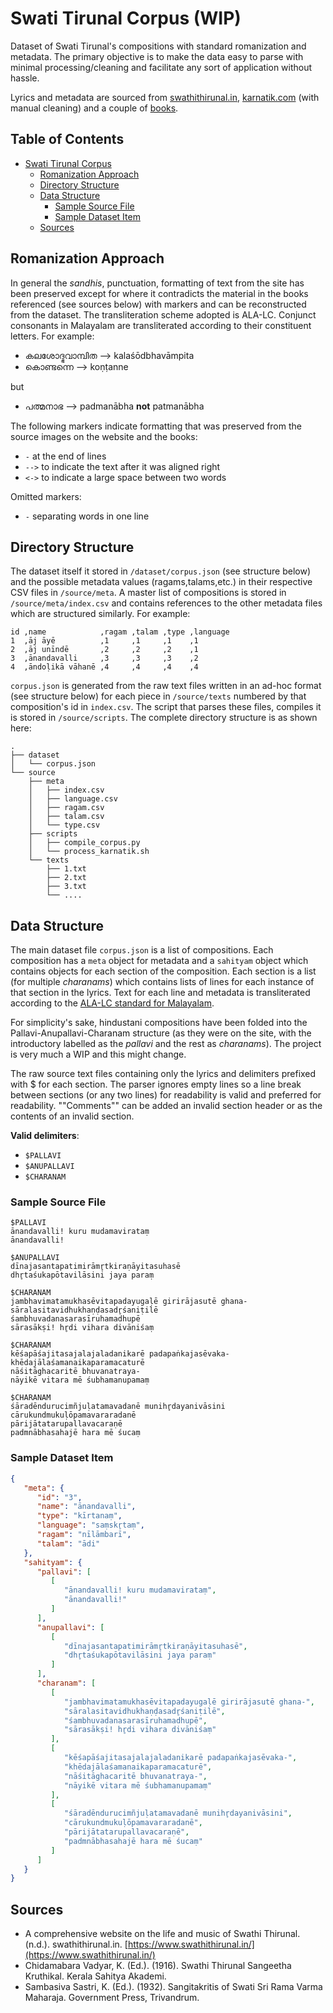 # Swati Tirunal Corpus (WIP)

Dataset of Swati Tirunal's compositions with standard romanization and metadata. The primary objective is to make the data easy to parse with minimal processing/cleaning and facilitate any sort of application without hassle.

Lyrics and metadata are sourced from [swathithirunal.in](https://www.swathithirunal.in/), [karnatik.com](https://www.karnatik.com/) (with manual cleaning) and a couple of [books](#sources).

## Table of Contents

- [Swati Tirunal Corpus](#swati-tirunal-corpus)
  - [Romanization Approach](#romanization-approach)
  - [Directory Structure](#directory-structure)
  - [Data Structure](#data-structure)
    - [Sample Source File](#sample-source-file)
    - [Sample Dataset Item](#sample-dataset-item)
  - [Sources](#sources)

## Romanization Approach

In general the *sandhis*, punctuation, formatting of text from the site has been preserved except for where it contradicts the material in the books referenced (see sources below) with markers and can be reconstructed from the dataset. The transliteration scheme adopted is ALA-LC. Conjunct consonants in Malayalam are transliterated according to their constituent letters. For example:

- കലശോദ്ഭവാമ്പിത --> kalaśōdbhavāmpita
- കൊണ്ടന്നെ --> koṇṭanne

but

- പത്മനാഭ --> padmanābha **not** patmanābha

The following markers indicate formatting that was preserved from the source images on the website and the books:

- `-` at the end of lines
- `-->` to indicate the text after it was aligned right
- `<->` to indicate a large space between two words

Omitted markers:

- `-` separating words in one line

## Directory Structure

The dataset itself it stored in `/dataset/corpus.json` (see structure below) and the possible metadata values (ragams,talams,etc.) in
their respective CSV files in `/source/meta`. A master list of compositions is stored in `/source/meta/index.csv` and contains references to
the other metadata files which are structured similarly. For example:

```csv
id ,name            ,ragam ,talam ,type ,language
1  ,āj āyē          ,1     ,1     ,1    ,1
2  ,āj unīndē       ,2     ,2     ,2    ,1
3  ,ānandavalli     ,3     ,3     ,3    ,2
4  ,āndoḷikā vāhanē ,4     ,4     ,4    ,4
```

`corpus.json` is generated from the raw text files written in an ad-hoc format (see structure below) for each piece in `/source/texts` numbered by that composition's id in `index.csv`. The script that parses these files, compiles it is stored in `/source/scripts`.
The complete directory structure is as shown here:

```plaintext
.
├── dataset
│   └── corpus.json
└── source
    ├── meta
    │   ├── index.csv
    │   ├── language.csv
    │   ├── ragam.csv
    │   ├── talam.csv
    │   └── type.csv
    ├── scripts
    │   ├── compile_corpus.py
    │   └── process_karnatik.sh
    └── texts
        ├── 1.txt
        ├── 2.txt
        ├── 3.txt
        └── ....
```

## Data Structure

The main dataset file `corpus.json` is a list of compositions. Each composition has a `meta` object for metadata and a `sahityam` object which contains objects for
each section of the composition. Each section is a list (for multiple *charanams*) which contains lists of lines for each instance of that section in the lyrics.
Text for each line and metadata is transliterated according to the [ALA-LC standard for Malayalam](https://www.loc.gov/catdir/cpso/romanization/malayalam.pdf).

For simplicity's sake, hindustani compositions have been folded into the Pallavi-Anupallavi-Charanam structure (as they were on the site, with the introductory labelled as the *pallavi* and the rest as *charanams*). The project is very much a WIP and this might change.

The raw source text files containing only the lyrics and delimiters prefixed with $ for each section. The parser ignores empty lines so a line break between sections (or any two lines) for readability is valid and preferred for readability. ""Comments"" can be added an invalid section header or as the contents of an invalid section.

**Valid delimiters**:

- `$PALLAVI`
- `$ANUPALLAVI`
- `$CHARANAM`

### Sample Source File

```plaintext
$PALLAVI
ānandavalli! kuru mudamavirataṃ
ānandavalli!

$ANUPALLAVI
dīnajasantapatimirāmr̥tkiraṇāyitasuhasē
dhr̥taśukapōtavilāsini jaya paraṃ

$CHARANAM
jambhavimatamukhasēvitapadayugaḷē girirājasutē ghana-
sāralasitavidhukhaṇḍasadr̥śaniṭilē
śambhuvadanasarasīruhamadhupē
sārasākṣi! hr̥di vihara divāniśaṃ

$CHARANAM
kēśapāśajitasajalajaladanikarē padapaṅkajasēvaka-
khēdajālaśamanaikaparamacaturē
nāśitāghacaritē bhuvanatraya-
nāyikē vitara mē śubhamanupamaṃ

$CHARANAM
śāradēndurucimñjuḷatamavadanē munihr̥dayanivāsini
cārukundmukuḷōpamavararadanē
pārijātatarupallavacaraṇē
padmnābhasahajē hara mē śucaṃ
```

### Sample Dataset Item

```json
{
   "meta": {
      "id": "3",
      "name": "ānandavalli",
      "type": "kīrtanaṃ",
      "language": "saṃskr̥taṃ",
      "ragam": "nīlāmbarī",
      "talam": "ādi"
   },
   "sahityam": {
      "pallavi": [
         [
            "ānandavalli! kuru mudamavirataṃ",
            "ānandavalli!"
         ]
      ],
      "anupallavi": [
         [
            "dīnajasantapatimirāmr̥tkiraṇāyitasuhasē",
            "dhr̥taśukapōtavilāsini jaya paraṃ"
         ]
      ],
      "charanam": [
         [
            "jambhavimatamukhasēvitapadayugaḷē girirājasutē ghana-",
            "sāralasitavidhukhaṇḍasadr̥śaniṭilē",
            "śambhuvadanasarasīruhamadhupē",
            "sārasākṣi! hr̥di vihara divāniśaṃ"
         ],
         [
            "kēśapāśajitasajalajaladanikarē padapaṅkajasēvaka-",
            "khēdajālaśamanaikaparamacaturē",
            "nāśitāghacaritē bhuvanatraya-",
            "nāyikē vitara mē śubhamanupamaṃ"
         ],
         [
            "śāradēndurucimñjuḷatamavadanē munihr̥dayanivāsini",
            "cārukundmukuḷōpamavararadanē",
            "pārijātatarupallavacaraṇē",
            "padmnābhasahajē hara mē śucaṃ"
         ]
      ]
   }
}
```

## Sources

- A comprehensive website on the life and music of Swathi Thirunal. (n.d.). swathithirunal.in. [https://www.swathithirunal.in/](https://www.swathithirunal.in/)
- Chidamabara Vadyar, K. (Ed.). (1916). Swathi Thirunal Sangeetha Kruthikal. Kerala Sahitya Akademi.
- Sambasiva Sastri, K. (Ed.). (1932). Sangitakritis of Swati Sri Rama Varma Maharaja. Government Press, Trivandrum.
